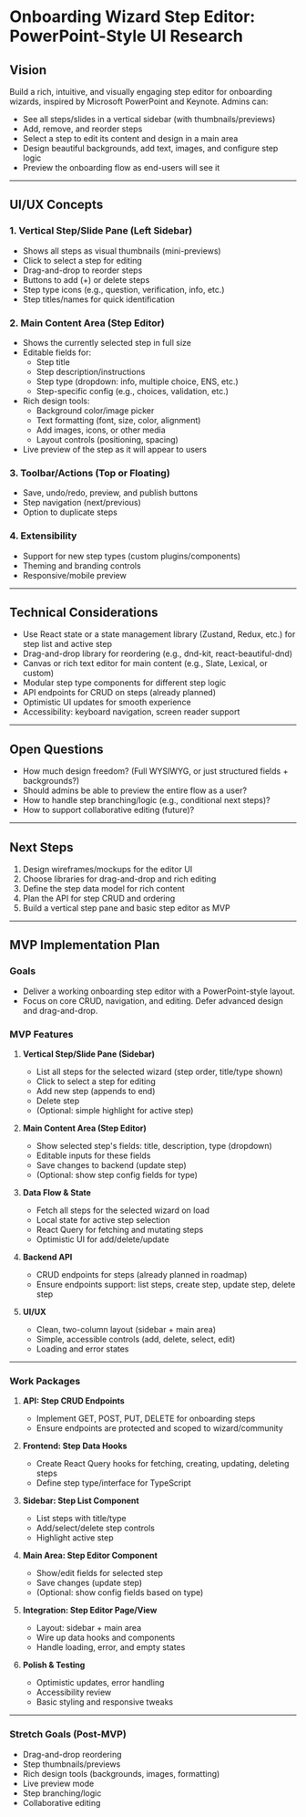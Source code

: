 # Onboarding Wizard Step Editor: PowerPoint-Style UI Research

## Vision
Build a rich, intuitive, and visually engaging step editor for onboarding wizards, inspired by Microsoft PowerPoint and Keynote. Admins can:
- See all steps/slides in a vertical sidebar (with thumbnails/previews)
- Add, remove, and reorder steps
- Select a step to edit its content and design in a main area
- Design beautiful backgrounds, add text, images, and configure step logic
- Preview the onboarding flow as end-users will see it

---

## UI/UX Concepts

### 1. **Vertical Step/Slide Pane (Left Sidebar)**
- Shows all steps as visual thumbnails (mini-previews)
- Click to select a step for editing
- Drag-and-drop to reorder steps
- Buttons to add (+) or delete steps
- Step type icons (e.g., question, verification, info, etc.)
- Step titles/names for quick identification

### 2. **Main Content Area (Step Editor)**
- Shows the currently selected step in full size
- Editable fields for:
  - Step title
  - Step description/instructions
  - Step type (dropdown: info, multiple choice, ENS, etc.)
  - Step-specific config (e.g., choices, validation, etc.)
- Rich design tools:
  - Background color/image picker
  - Text formatting (font, size, color, alignment)
  - Add images, icons, or other media
  - Layout controls (positioning, spacing)
- Live preview of the step as it will appear to users

### 3. **Toolbar/Actions (Top or Floating)**
- Save, undo/redo, preview, and publish buttons
- Step navigation (next/previous)
- Option to duplicate steps

### 4. **Extensibility**
- Support for new step types (custom plugins/components)
- Theming and branding controls
- Responsive/mobile preview

---

## Technical Considerations
- Use React state or a state management library (Zustand, Redux, etc.) for step list and active step
- Drag-and-drop library for reordering (e.g., dnd-kit, react-beautiful-dnd)
- Canvas or rich text editor for main content (e.g., Slate, Lexical, or custom)
- Modular step type components for different step logic
- API endpoints for CRUD on steps (already planned)
- Optimistic UI updates for smooth experience
- Accessibility: keyboard navigation, screen reader support

---

## Open Questions
- How much design freedom? (Full WYSIWYG, or just structured fields + backgrounds?)
- Should admins be able to preview the entire flow as a user?
- How to handle step branching/logic (e.g., conditional next steps)?
- How to support collaborative editing (future)?

---

## Next Steps
1. Design wireframes/mockups for the editor UI
2. Choose libraries for drag-and-drop and rich editing
3. Define the step data model for rich content
4. Plan the API for step CRUD and ordering
5. Build a vertical step pane and basic step editor as MVP 

---

## MVP Implementation Plan

### Goals
- Deliver a working onboarding step editor with a PowerPoint-style layout.
- Focus on core CRUD, navigation, and editing. Defer advanced design and drag-and-drop.

### MVP Features
1. **Vertical Step/Slide Pane (Sidebar)**
   - List all steps for the selected wizard (step order, title/type shown)
   - Click to select a step for editing
   - Add new step (appends to end)
   - Delete step
   - (Optional: simple highlight for active step)

2. **Main Content Area (Step Editor)**
   - Show selected step's fields: title, description, type (dropdown)
   - Editable inputs for these fields
   - Save changes to backend (update step)
   - (Optional: show step config fields for type)

3. **Data Flow & State**
   - Fetch all steps for the selected wizard on load
   - Local state for active step selection
   - React Query for fetching and mutating steps
   - Optimistic UI for add/delete/update

4. **Backend API**
   - CRUD endpoints for steps (already planned in roadmap)
   - Ensure endpoints support: list steps, create step, update step, delete step

5. **UI/UX**
   - Clean, two-column layout (sidebar + main area)
   - Simple, accessible controls (add, delete, select, edit)
   - Loading and error states

---

### Work Packages

1. **API: Step CRUD Endpoints**
   - Implement GET, POST, PUT, DELETE for onboarding steps
   - Ensure endpoints are protected and scoped to wizard/community

2. **Frontend: Step Data Hooks**
   - Create React Query hooks for fetching, creating, updating, deleting steps
   - Define step type/interface for TypeScript

3. **Sidebar: Step List Component**
   - List steps with title/type
   - Add/select/delete step controls
   - Highlight active step

4. **Main Area: Step Editor Component**
   - Show/edit fields for selected step
   - Save changes (update step)
   - (Optional: show config fields based on type)

5. **Integration: Step Editor Page/View**
   - Layout: sidebar + main area
   - Wire up data hooks and components
   - Handle loading, error, and empty states

6. **Polish & Testing**
   - Optimistic updates, error handling
   - Accessibility review
   - Basic styling and responsive tweaks

---

### Stretch Goals (Post-MVP)
- Drag-and-drop reordering
- Step thumbnails/previews
- Rich design tools (backgrounds, images, formatting)
- Live preview mode
- Step branching/logic
- Collaborative editing 